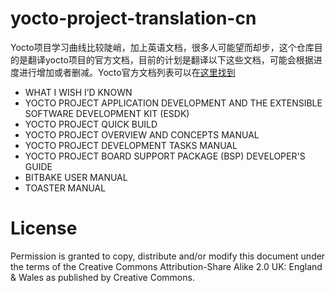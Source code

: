 # yocto-project-translation-cn
Yocto项目学习曲线比较陡峭，加上英语文档，很多人可能望而却步，这个仓库目的是翻译yocto项目的官方文档，目前的计划是翻译以下这些文档，可能会根据进度进行增加或者删减。Yocto官方文档列表可以在[这里找到](https://www.yoctoproject.org/docs/)      
- WHAT I WISH I’D KNOWN
- YOCTO PROJECT APPLICATION DEVELOPMENT AND THE EXTENSIBLE SOFTWARE DEVELOPMENT KIT (ESDK)    
- YOCTO PROJECT QUICK BUILD    
- YOCTO PROJECT OVERVIEW AND CONCEPTS MANUAL     
- YOCTO PROJECT DEVELOPMENT TASKS MANUAL    
- YOCTO PROJECT BOARD SUPPORT PACKAGE (BSP) DEVELOPER'S GUIDE    
- BITBAKE USER MANUAL    
- TOASTER MANUAL    

# License    
Permission is granted to copy, distribute and/or modify this document under the terms of the Creative Commons Attribution-Share Alike 2.0 UK: England & Wales as published by Creative Commons.
